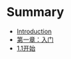 # Summary

* [Introduction](README.md)
* [第一章：入门](di-yi-zhang-ff1a-ru-men.md)
* [1.1开始](11kai-shi.md)


